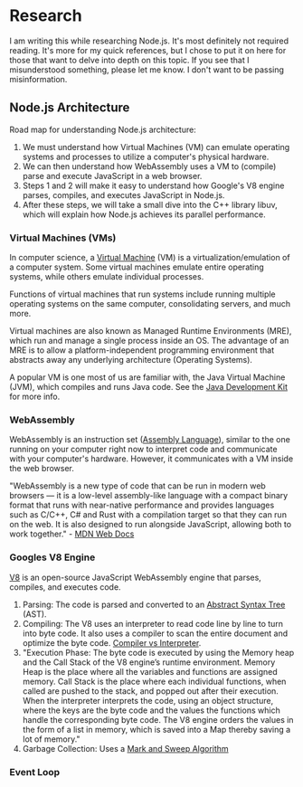 # Research
I am writing this while researching Node.js. It's most definitely not required reading. It's more for my quick references, but I chose to put it on here for those that want to delve into depth on this topic. If you see that I misunderstood something, please let me know. I don't want to be passing misinformation. 
## Node.js Architecture

Road map for understanding Node.js architecture: 
1. We must understand how Virtual Machines (VM) can emulate operating systems and processes to utilize a computer's physical hardware.
2. We can then understand how WebAssembly uses a VM to (compile) parse and execute JavaScript in a web browser.
3. Steps 1 and 2 will make it easy to understand how Google's V8 engine parses, compiles, and executes JavaScript in Node.js.
4. After these steps, we will take a small dive into the C++ library libuv, which will explain how Node.js achieves its parallel performance.


### Virtual Machines (VMs)
In computer science, a [Virtual Machine](https://en.wikipedia.org/wiki/Virtual_machine) (VM) is a virtualization/emulation of a computer system. Some virtual machines emulate entire operating systems, while others emulate individual processes. 

Functions of virtual machines that run systems include running multiple operating systems on the same computer, consolidating servers, and much more. 

Virtual machines are also known as Managed Runtime Environments (MRE), which run and manage a single process inside an OS. The advantage of an MRE is to allow a platform-independent programming environment that abstracts away any underlying architecture (Operating Systems).

A popular VM is one most of us are familiar with, the Java Virtual Machine (JVM), which compiles and runs Java code. See the [Java Development Kit](https://www.geeksforgeeks.org/differences-jdk-jre-jvm/) for more info.
### WebAssembly

WebAssembly is an instruction set ([Assembly Language](https://en.wikipedia.org/wiki/Assembly_language)), similar to the one running on your computer right now to interpret code and communicate with your computer's hardware. However, it communicates with a VM inside the web browser.

"WebAssembly is a new type of code that can be run in modern web browsers — it is a low-level assembly-like language with a compact binary format that runs with near-native performance and provides languages such as C/C++, C# and Rust with a compilation target so that they can run on the web. It is also designed to run alongside JavaScript, allowing both to work together." - [MDN Web Docs](https://developer.mozilla.org/en-US/docs/WebAssembly)

### Googles V8 Engine
[V8](https://www.geeksforgeeks.org/how-v8-compiles-javascript-code/) is an open-source JavaScript WebAssembly engine that parses, compiles, and executes code. 
1. Parsing: The code is parsed and converted to an [Abstract Syntax Tree](https://en.wikipedia.org/wiki/Abstract_syntax_tree) (AST). 
2. Compiling: The V8 uses an interpreter to read code line by line to turn into byte code. It also uses a compiler to scan the entire document and optimize the byte code. [Compiler vs Interpreter](https://www.geeksforgeeks.org/compiler-vs-interpreter-2/). 
3. "Execution Phase: The byte code is executed by using the Memory heap and the Call Stack of the V8 engine’s runtime environment. Memory Heap is the place where all the variables and functions are assigned memory. Call Stack is the place where each individual functions, when called are pushed to the stack, and popped out after their execution. When the interpreter interprets the code, using an object structure, where the keys are the byte code and the values the functions which handle the corresponding byte code. The V8 engine orders the values in the form of a list in memory, which is saved into a Map thereby saving a lot of memory."
4. Garbage Collection: Uses a [Mark and Sweep Algorithm](https://www.geeksforgeeks.org/mark-and-sweep-garbage-collection-algorithm/) 

### Event Loop
